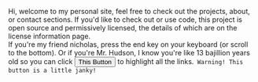 Hi, welcome to my personal site, feel free to check out the projects, about, or contact sections. If you'd like to check out or use code, this project is open source and permissively licensed, the details of which are on the license information page.<br>If you're my friend nicholas, press the end key on your keyboard (or scroll to the bottom). Or if you're Mr. Hudson, I know you're like 13 bajillion years old so you can click 
<button class="btn btn-navbar inline" onclick="hudson()">This Button</button>
 to highlight all the links.` Warning! This button is a little janky!`